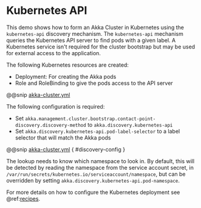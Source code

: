 # Kubernetes API

This demo shows how to form an Akka Cluster in Kubernetes using the `kubernetes-api` discovery mechanism. The `kubernetes-api`
mechanism queries the Kubernetes API server to find pods with a given label. A Kubernetes service isn't required
for the cluster bootstrap but may be used for external access to the application.

The following Kubernetes resources are created:

* Deployment: For creating the Akka pods
* Role and RoleBinding to give the pods access to the API server

@@snip [akka-cluster.yml](/bootstrap-demo/kubernetes-api/kubernetes/akka-cluster.yml)

The following configuration is required:

* Set `akka.management.cluster.bootstrap.contact-point-discovery.discovery-method` to `akka.discovery.kubernetes-api`
* Set `akka.discovery.kubernetes-api.pod-label-selector` to a label selector that will match the Akka pods

@@snip [akka-cluster.yml](/bootstrap-demo/kubernetes-api/src/main/resources/application.conf) { #discovery-config }

The lookup needs to know which namespace to look in. By default, this will be detected by reading the namespace
from the service account secret, in `/var/run/secrets/kubernetes.io/serviceaccount/namespace`, but can be overridden by
setting `akka.discovery.kubernetes-api.pod-namespace`.

For more details on how to configure the Kubernetes deployment see @ref:[recipes](recipes.md).

